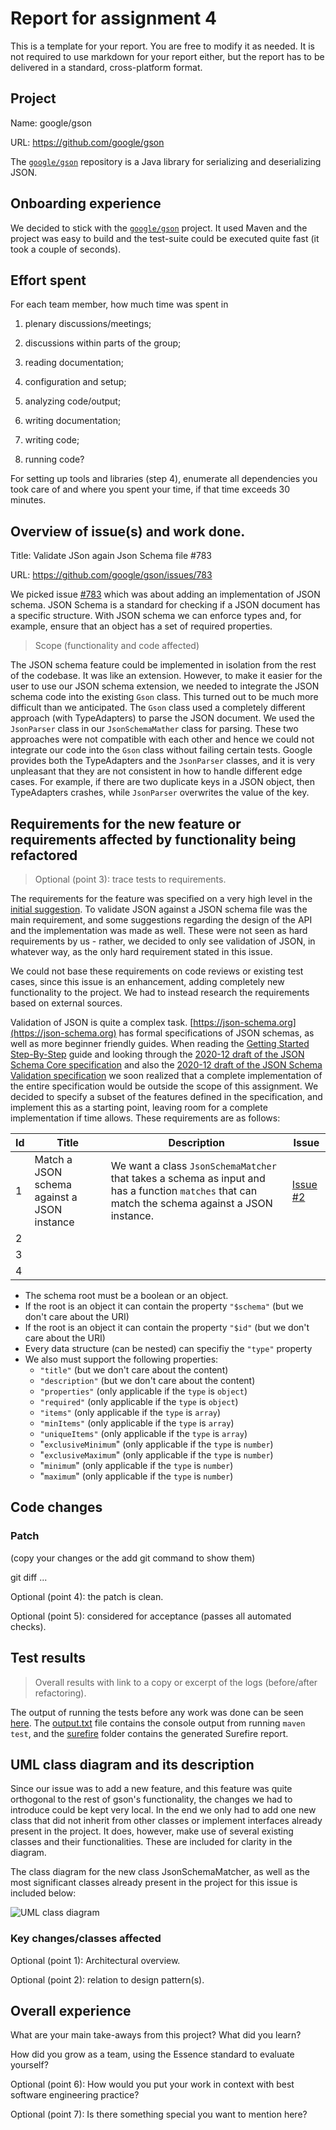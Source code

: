 # Report for assignment 4

This is a template for your report. You are free to modify it as needed.
It is not required to use markdown for your report either, but the report
has to be delivered in a standard, cross-platform format.

## Project

Name: google/gson

URL: https://github.com/google/gson

The [`google/gson`](https://github.com/google/gson) repository is a Java library for serializing and deserializing JSON.

## Onboarding experience

We decided to stick with the [`google/gson`](https://github.com/google/gson) project.
It used Maven and the project was easy to build and the test-suite could be executed quite fast (it took a couple of seconds).

## Effort spent

For each team member, how much time was spent in

1. plenary discussions/meetings;

2. discussions within parts of the group;

3. reading documentation;

4. configuration and setup;

5. analyzing code/output;

6. writing documentation;

7. writing code;

8. running code?

For setting up tools and libraries (step 4), enumerate all dependencies
you took care of and where you spent your time, if that time exceeds
30 minutes.

## Overview of issue(s) and work done.

Title: Validate JSon again Json Schema file #783

URL: https://github.com/google/gson/issues/783

We picked issue [#783](https://github.com/google/gson/issues/783) which was about adding an implementation of JSON schema.
JSON Schema is a standard for checking if a JSON document has a specific structure. With JSON schema we can enforce types
and, for example, ensure that an object has a set of required properties. 

> Scope (functionality and code affected)

The JSON schema feature could be implemented in isolation from the rest of the codebase. 
It was like an extension. 
However, to make it easier for the user to use our JSON schema extension, we needed to integrate the JSON schema code into the existing `Gson` class.
This turned out to be much more difficult than we anticipated. The `Gson` class used a completely different approach (with TypeAdapters) to parse the JSON document. We used the `JsonParser` class in our `JsonSchemaMather` class for parsing. These two approaches were not compatible with each other and hence we could not integrate our code into the `Gson` class without failing certain tests. Google provides both the TypeAdapters and the `JsonParser` classes, and it is very unpleasant that they are not consistent in how to handle different edge cases. For example, if there are two duplicate keys in a JSON object, then TypeAdapters crashes, while `JsonParser` overwrites the value of the key.

## Requirements for the new feature or requirements affected by functionality being refactored

> Optional (point 3): trace tests to requirements.

The requirements for the feature was specified on a very high level in the
[initial suggestion](https://github.com/google/gson/issues/783#issue-131196793).
To validate JSON against a JSON schema file was the main requirement, and some
suggestions regarding the design of the API and the implementation was made as
well. These were not seen as hard requirements by us - rather, we decided to
only see validation of JSON, in whatever way, as the only hard requirement
stated in this issue.

We could not base these requirements on code reviews or existing test cases,
since this issue is an enhancement, adding completely new functionality to the
project. We had to instead research the requirements based on external sources.

Validation of JSON is quite a complex task.
[https://json-schema.org](https://json-schema.org) has formal specifications of
JSON schemas, as well as more beginner friendly guides. When reading the 
[Getting Started Step-By-Step](https://json-schema.org/learn/getting-started-step-by-step)
guide and looking through the
[2020-12 draft of the JSON Schema Core specification](https://json-schema.org/draft/2020-12/json-schema-core.html)
and also the [2020-12 draft of the JSON Schema Validation specification](https://json-schema.org/draft/2020-12/json-schema-validation.html) we soon realized that a complete implementation of the entire specification
would be outside the scope of this assignment. We decided to specify a
subset of the features defined in the specification, and implement this
as a starting point, leaving room for a complete implementation if time allows.
These requirements are as follows:

| Id | Title                                       | Description                                                                                                                                      | Issue                                                                     |
|----|---------------------------------------------|--------------------------------------------------------------------------------------------------------------------------------------------------|---------------------------------------------------------------------------|
| 1  | Match a JSON schema against a JSON instance | We want a class `JsonSchemaMatcher` that takes a schema as input and has a function `matches` that can match the schema against a JSON instance. | [Issue #2](https://github.com/Fundamentals-KTH-CSC-2022-P3/gson/issues/2) |
| 2  |                                             |                                                                                                                                                  |                                                                           |
| 3  |                                             |                                                                                                                                                  |                                                                           |
| 4  |                                             |                                                                                                                                                  |                                                                           |

- The schema root must be a boolean or an object.
- If the root is an object it can contain the property `"$schema"` (but we don't care about the URI)
-  If the root is an object it can contain the property `"$id"` (but we don't care about the URI)
- Every data structure (can be nested) can specifiy the `"type"` property
- We also must support the following properties: 
  - `"title"`  (but we don't care about the content)
  -  `"description"`  (but we don't care about the content)
  - `"properties"` (only applicable if the `type` is `object`)
  -  `"required"` (only applicable if the `type` is `object`)
  - `"items"` (only applicable if the `type` is `array`)
  - `"minItems"` (only applicable if the `type` is `array`)
  - `"uniqueItems"` (only applicable if the `type` is `array`)
  - "`exclusiveMinimum`" (only applicable if the `type` is `number`)
  - "`exclusiveMaximum`" (only applicable if the `type` is `number`)
  - "`minimum`" (only applicable if the `type` is `number`)
  - "`maximum`" (only applicable if the `type` is `number`)

## Code changes

### Patch

(copy your changes or the add git command to show them)

git diff ...

Optional (point 4): the patch is clean.

Optional (point 5): considered for acceptance (passes all automated checks).

## Test results

> Overall results with link to a copy or excerpt of the logs (before/after
refactoring).

The output of running the tests before any work was done can be seen
[here](log/81bb6d1dec28ca135382e29e3eccffcc957726be/).
The [output.txt](log/81bb6d1dec28ca135382e29e3eccffcc957726be/output.txt)
file contains the console output from running `maven test`, and the
[surefire](log/81bb6d1dec28ca135382e29e3eccffcc957726be/surefire/) folder
contains the generated Surefire report.

## UML class diagram and its description

Since our issue was to add a new feature, and this feature was quite orthogonal
to the rest of gson's functionality, the changes we had to introduce could be
kept very local. In the end we only had to add one new class that did not
inherit from other classes or implement interfaces already present in the
project. It does, however, make use of several existing classes and their
functionalities. These are included for clarity in the diagram.

The class diagram for the new class JsonSchemaMatcher, as well as the most
significant classes already present in the project for this issue is included
below:

![UML class diagram](img/JsonSchemaMatcher.png)

### Key changes/classes affected

Optional (point 1): Architectural overview.

Optional (point 2): relation to design pattern(s).

## Overall experience

What are your main take-aways from this project? What did you learn?

How did you grow as a team, using the Essence standard to evaluate yourself?

Optional (point 6): How would you put your work in context with best software engineering practice?

Optional (point 7): Is there something special you want to mention here?
